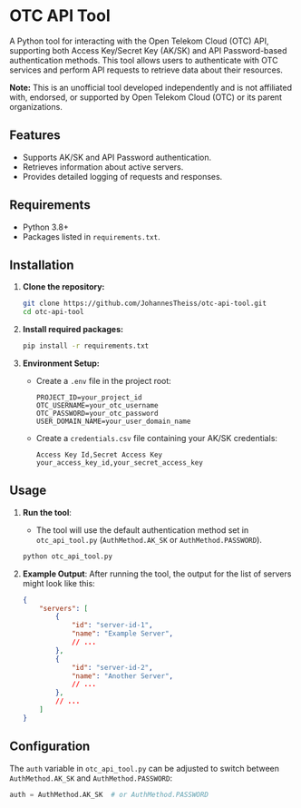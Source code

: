 # OTC API Tool

A Python tool for interacting with the Open Telekom Cloud (OTC) API, supporting both Access Key/Secret Key (AK/SK) and API Password-based authentication methods. 
This tool allows users to authenticate with OTC services and perform API requests to retrieve data about their resources.

**Note:** This is an unofficial tool developed independently and is not affiliated with, endorsed, or supported by Open Telekom Cloud (OTC) or its parent organizations.

## Features
- Supports AK/SK and API Password authentication.
- Retrieves information about active servers.
- Provides detailed logging of requests and responses.

## Requirements
- Python 3.8+
- Packages listed in `requirements.txt`.

## Installation

1. **Clone the repository:**
   ```bash
   git clone https://github.com/JohannesTheiss/otc-api-tool.git
   cd otc-api-tool
   ```

2. **Install required packages:**
   ```bash
   pip install -r requirements.txt
   ```

3. **Environment Setup:**
   - Create a `.env` file in the project root:
     ```
     PROJECT_ID=your_project_id
     OTC_USERNAME=your_otc_username
     OTC_PASSWORD=your_otc_password
     USER_DOMAIN_NAME=your_user_domain_name
     ```
   - Create a `credentials.csv` file containing your AK/SK credentials:
     ```csv
     Access Key Id,Secret Access Key
     your_access_key_id,your_secret_access_key
     ```

## Usage

1. **Run the tool**:
   - The tool will use the default authentication method set in `otc_api_tool.py` (`AuthMethod.AK_SK` or `AuthMethod.PASSWORD`).
   ```bash
   python otc_api_tool.py
   ```

2. **Example Output**:
   After running the tool, the output for the list of servers might look like this:
   ```json
   {
       "servers": [
           {
               "id": "server-id-1",
               "name": "Example Server",
               // ...
           },
           {
               "id": "server-id-2",
               "name": "Another Server",
               // ...
           },
           // ...
       ]
   }
   ```

## Configuration
The `auth` variable in `otc_api_tool.py` can be adjusted to switch between `AuthMethod.AK_SK` and `AuthMethod.PASSWORD`:
```python
auth = AuthMethod.AK_SK  # or AuthMethod.PASSWORD
```


